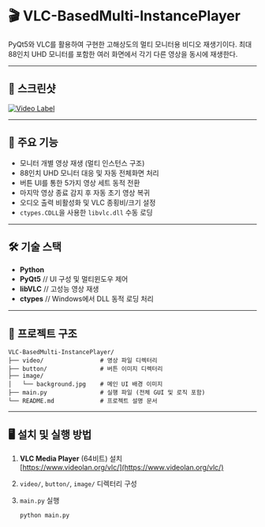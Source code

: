 # 🎬 VLC-BasedMulti-InstancePlayer

PyQt5와 VLC를 활용하여 구현한 고해상도의 멀티 모니터용 비디오 재생기이다. 최대 88인치 UHD 모니터를 포함한 여러 화면에서 각기 다른 영상을 동시에 재생한다.

---
## 📸 스크린샷

[![Video Label](https://www.youtube.com/watch?v=gkz1PFBG4NE/0.jpg)](https://www.youtube.com/watch?v=gkz1PFBG4NE)

---

## 📌 주요 기능

- 모니터 개별 영상 재생 (멀티 인스턴스 구조)
- 88인치 UHD 모니터 대응 및 자동 전체화면 처리
- 버튼 UI를 통한 5가지 영상 세트 동적 전환
- 마지막 영상 종료 감지 후 자동 초기 영상 복귀
- 오디오 출력 비활성화 및 VLC 종횡비/크기 설정
- `ctypes.CDLL`을 사용한 `libvlc.dll` 수동 로딩

---

## 🛠 기술 스택

- **Python**
- **PyQt5** // UI 구성 및 멀티윈도우 제어
- **libVLC** // 고성능 영상 재생
- **ctypes** // Windows에서 DLL 동적 로딩 처리

---

## 📁 프로젝트 구조

```
VLC-BasedMulti-InstancePlayer/
├── video/                # 영상 파일 디렉터리
├── button/               # 버튼 이미지 디렉터리
├── image/
│   └── background.jpg    # 메인 UI 배경 이미지
├── main.py               # 실행 파일 (전체 GUI 및 로직 포함)
└── README.md             # 프로젝트 설명 문서
```

---

## 🖥️ 설치 및 실행 방법

1. **VLC Media Player** (64비트) 설치  
   [https://www.videolan.org/vlc/](https://www.videolan.org/vlc/)

2. `video/`, `button/`, `image/` 디렉터리 구성

3. `main.py` 실행  
   ```bash
   python main.py
   ```
